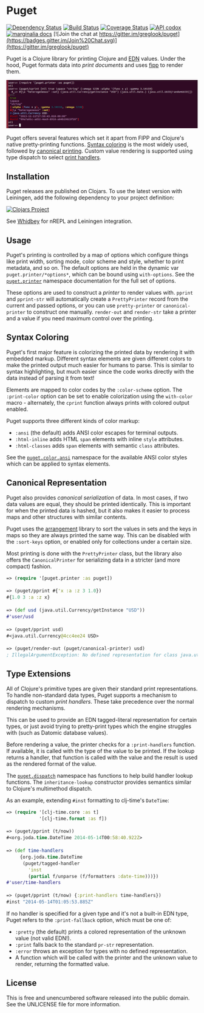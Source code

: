 Puget
=====

[![Dependency Status](https://www.versioneye.com/user/projects/53718bfb14c1589a89000144/badge.svg?style=flat)](https://www.versioneye.com/user/projects/53718bfb14c1589a89000144)
[![Build Status](https://circleci.com/gh/greglook/puget.svg?style=shield&circle-token=cce98d9ba9811c55b454e22db02c338f81d6b093)](https://circleci.com/gh/greglook/puget)
[![Coverage Status](https://coveralls.io/repos/greglook/puget/badge.svg?branch=develop&service=github)](https://coveralls.io/github/greglook/puget?branch=develop)
[![API codox](https://img.shields.io/badge/doc-API-blue.svg)](https://greglook.github.io/puget/api/)
[![marginalia docs](https://img.shields.io/badge/doc-marginalia-blue.svg)](https://greglook.github.io/puget/marginalia/uberdoc.html)
[![Join the chat at https://gitter.im/greglook/puget](https://badges.gitter.im/Join%20Chat.svg)](https://gitter.im/greglook/puget)

Puget is a Clojure library for printing Clojure and
[EDN](https://github.com/edn-format/edn) values. Under the hood, Puget formats
data into _print documents_ and uses
[fipp](https://github.com/brandonbloom/fipp) to render them.

![output example](screenshot.png)

Puget offers several features which set it apart from FIPP and Clojure's native
pretty-printing functions. [Syntax coloring](#syntax-coloring) is the most
widely used, followed by [canonical printing](#canonical-representation). Custom
value rendering is supported using type dispatch to select [print
handlers](#type-extensions).

## Installation

Puget releases are published on Clojars. To use the latest version with
Leiningen, add the following dependency to your project definition:

[![Clojars Project](http://clojars.org/mvxcvi/puget/latest-version.svg)](http://clojars.org/mvxcvi/puget)

See [Whidbey](https://github.com/greglook/whidbey) for nREPL and Leiningen integration.

## Usage

Puget's printing is controlled by a map of options which configure things like
print width, sorting mode, color scheme and style, whether to print metadata,
and so on. The default options are held in the dynamic var
`puget.printer/*options*`, which can be bound using `with-options`. See the
[`puget.printer`](https://greglook.github.io/puget/api/puget.printer.html)
namespace documentation for the full set of options.

These options are used to construct a _printer_ to render values with. `pprint`
and `pprint-str` will automatically create a `PrettyPrinter` record from the
current and passed options, or you can use `pretty-printer` or
`canonical-printer` to construct one manually. `render-out` and `render-str`
take a printer and a value if you need maximum control over the printing.

## Syntax Coloring

Puget's first major feature is colorizing the printed data by rendering it with
embedded markup. Different syntax elements are given different colors to make
the printed output much easier for humans to parse. This is similar to syntax
highlighting, but much easier since the code works directly with the data
instead of parsing it from text!

Elements are mapped to color codes by the `:color-scheme` option. The
`:print-color` option can be set to enable colorization using the `with-color`
macro - alternately, the `cprint` function always prints with colored output
enabled.

Puget supports three different kinds of color markup:
- `:ansi` (the default) adds ANSI color escapes for terminal outputs.
- `:html-inline` adds HTML `span` elements with inline `style` attributes.
- `:html-classes` adds `span` elements with semantic `class` attributes.

See the [`puget.color.ansi`](src/puget/color/ansi.clj) namespace for the
available ANSI color styles which can be applied to syntax elements.

## Canonical Representation

Puget also provides _canonical serialization_ of data. In most cases, if two
data values are equal, they should be printed identically. This is important for
when the printed data is hashed, but it also makes it easier to process maps and
other structures with similar contents.

Puget uses the [arrangement](https://github.com/greglook/clj-arrangement)
library to sort the values in sets and the keys in maps so they are always
printed the same way. This can be disabled with the `:sort-keys` option, or
enabled only for collections under a certain size.

Most printing is done with the `PrettyPrinter` class, but the library also
offers the `CanonicalPrinter` for serializing data in a stricter (and more
compact) fashion.

```clojure
=> (require '[puget.printer :as puget])

=> (puget/pprint #{'x :a :z 3 1.0})
#{1.0 3 :a :z x}

=> (def usd (java.util.Currency/getInstance "USD"))
#'user/usd

=> (puget/pprint usd)
#<java.util.Currency@4cc4ee24 USD>

=> (puget/render-out (puget/canonical-printer) usd)
; IllegalArgumentException: No defined representation for class java.util.Currency: USD
```

## Type Extensions

All of Clojure's primitive types are given their standard print representations.
To handle non-standard data types, Puget supports a mechanism to dispatch to
custom _print handlers_. These take precedence over the normal rendering
mechanisms.

This can be used to provide an EDN tagged-literal representation for certain
types, or just avoid trying to pretty-print types which the engine struggles
with (such as Datomic database values).

Before rendering a value, the printer checks for a `:print-handlers` function.
If available, it is called with the type of the value to be printed. If the
lookup returns a handler, that function is called with the value and the result
is used as the rendered format of the value.

The [`puget.dispatch`](https://greglook.github.io/puget/api/puget.dispatch.html)
namespace has functions to help build handler lookup functions. The
`inheritance-lookup` constructor provides semantics similar to Clojure's
multimethod dispatch.

As an example, extending `#inst` formatting to clj-time's `DateTime`:

```clojure
=> (require '[clj-time.core :as t]
            '[clj-time.format :as f])

=> (puget/pprint (t/now))
#<org.joda.time.DateTime 2014-05-14T00:58:40.922Z>

=> (def time-handlers
     {org.joda.time.DateTime
      (puget/tagged-handler
        'inst
        (partial f/unparse (f/formatters :date-time)))})
#'user/time-handlers

=> (puget/pprint (t/now) {:print-handlers time-handlers})
#inst "2014-05-14T01:05:53.885Z"
```

If no handler is specified for a given type and it's not a built-in EDN type,
Puget refers to the `:print-fallback` option, which must be one of:
- `:pretty` (the default) prints a colored representation of the unknown value
  (not valid EDN!).
- `:print` falls back to the standard `pr-str` representation.
- `:error` throws an exception for types with no defined representation.
- A function which will be called with the printer and the unknown value to
  render, returning the formatted value.

## License

This is free and unencumbered software released into the public domain.
See the UNLICENSE file for more information.
